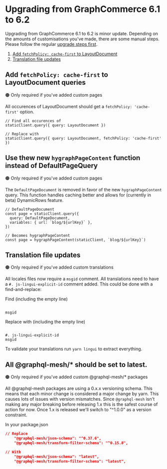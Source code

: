 # Upgrading from GraphCommerce 6.1 to 6.2

Upgrading from GraphCommerce 6.1 to 6.2 is minor update. Depending on the
amounts of customisations you've made, there are some manual steps. Please
follow the regular [upgrade steps first](./readme.md).

1. [Add `fetchPolicy: cache-first` to LayoutDocument](#add-cache-first-fetchpolicy-to-layoutdocument)
2. [Translation file updates](#translation-file-updates)

## Add `fetchPolicy: cache-first` to LayoutDocument queries

🟠 Only required if you've added custom pages

All occurences of LayoutDocument should get a `fetchPolicy: 'cache-first'`
option.

```tsx
// Find all occurences of
staticClient.query({ query: LayoutDocument })

// Replace with
staticClient.query({ query: LayoutDocument, fetchPolicy: 'cache-first' })
```

## Use thew new `hygraphPageContent` function instead of DefaultPageQuery

🟠 Only required if you've added custom pages

The `DefaultPageDocument` is removed in favor of the new `hygraphPageContent`
query. This function handles caching better and allows for (currently in beta)
DynamicRows feature.

```tsx
// DefaultPageDocument
const page = staticClient.query({
  query: DefaultPageDocument,
  variables: { url: `blog/${urlKey}` },
})

// Becomes hygraphPageContent
const page = hygraphPageContent(staticClient, `blog/${urlKey}`)
```

## Translation file updates

🟠 Only required if you've added custom translations

All locales files now require a `msgid` comment. All translations need to have a
`#. js-lingui-explicit-id` comment added. This could be done with a
find-and-replace:

Find (including the empty line)

```

msgid
```

Replace with (including the empty line)

```

#. js-lingui-explicit-id
msgid
```

To validate your translations run `yarn lingui` to extract everything.

## All @graphql-mesh/\* should be set to latest.

🟠 Only required if you've added custom @graphql-mesh/\* packages

All @graphql-mesh packages are using a 0.x.x versioning schema. This means that
each minor change is considered a major change by yarn. This causes lots of
issues with version mismatches. Since `@graphql-mesh` isn't making any major
breaking before releasing 1.x this is the safest course of action for now. Once
1.x is released we'll switch to "^1.0.0" as a version constraint.

In your package.json

```json
// Replace
    "@graphql-mesh/json-schema": "^0.37.6",
    "@graphql-mesh/transform-filter-schema": "^0.15.8",

// With
    "@graphql-mesh/json-schema": "latest",
    "@graphql-mesh/transform-filter-schema": "latest",
```
